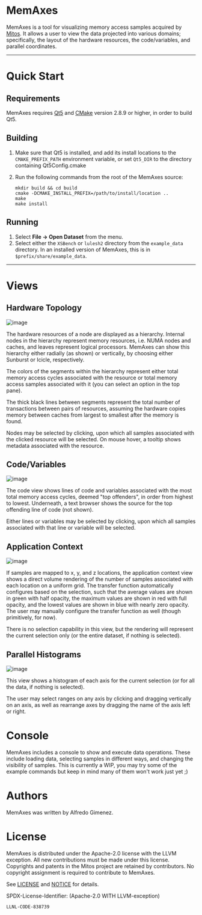 # MemAxes

MemAxes is a tool for visualizing memory access samples
acquired by [Mitos](http://github.com/scalability-llnl/Mitos).
It allows a user to view the data projected into various domains;
specifically, the layout of the hardware resources, the
code/variables, and parallel coordinates.

----

# Quick Start

## Requirements

MemAxes requires [Qt5](http://qt-project.org/qt5) and
[CMake](http://www.cmake.org) version 2.8.9 or higher, in order to
build Qt5.

## Building

1. Make sure that Qt5 is installed, and add its install
   locations to the `CMAKE_PREFIX_PATH` environment variable,
   or set `Qt5_DIR` to the directory containing Qt5Config.cmake

2. Run the following commands from the root of the MemAxes source:
   ```
   mkdir build && cd build
   cmake -DCMAKE_INSTALL_PREFIX=/path/to/install/location ..
   make
   make install
   ```

## Running
1. Select **File &rarr; Open Dataset** from the menu.
2. Select either the `XSBench` or `lulesh2` directory from the `example_data` directory.
   In an installed version of MemAxes, this is in `$prefix/share/example_data`.

----
# Views
## Hardware Topology
![image](images/topo.png)

The hardware resources of a node are displayed as a hierarchy.
Internal nodes in the hierarchy represent memory resources, i.e.
NUMA nodes and caches, and leaves represent logical processors.
MemAxes can show this hierarchy either radially (as shown) or vertically,
by choosing either Sunburst or Icicle, respectively.

The colors of the segments within the hierarchy represent either total
memory access cycles associated with the resource or total memory access
samples associated with it (you can select an option in the top pane).

The thick black lines between segments represent the total number of
transactions between pairs of resources, assuming the hardware copies
memory between caches from largest to smallest after the memory is found.

Nodes may be selected by clicking, upon which all samples associated
with the clicked resource will be selected. On mouse hover, a tooltip
shows metadata associated with the resource.

## Code/Variables
![image](images/code.png)

The code view shows lines of code and variables associated with the
most total memory access cycles, deemed "top offenders", in order from
highest to lowest. Underneath, a text browser shows the source for the
top offending line of code (not shown).

Either lines or variables may be selected by clicking, upon which all
samples associated with that line or variable will be selected.

## Application Context
![image](images/application.png)

If samples are mapped to x, y, and z locations, the application
context view shows a direct volume rendering of the number of samples
associated with each location on a uniform grid. The transfer function
automatically configures based on the selection, such that the average
values are shown in green with half opacity, the maximum values are
shown in red with full opacity, and the lowest values are shown in
blue with nearly zero opacity. The user may manually configure the
transfer function as well (though primitively, for now).

There is no selection capability in this view, but the rendering will
represent the current selection only (or the entire dataset, if
nothing is selected).

## Parallel Histograms
![image](images/pcoords.png)

This view shows a histogram of each axis for the current selection (or
for all the data, if nothing is selected).

The user may select ranges on any axis by clicking and dragging
vertically on an axis, as well as rearrange axes by dragging the name
of the axis left or right.

# Console

MemAxes includes a console to show and execute data operations. These
include loading data, selecting samples in different ways, and
changing the visibility of samples. This is currently a WIP, you may
try some of the example commands but keep in mind many of them won't
work just yet ;)

# Authors

MemAxes was written by Alfredo Gimenez.

# License

MemAxes is distributed under the Apache-2.0 license with the LLVM exception.
All new contributions must be made under this license. Copyrights and patents
in the Mitos project are retained by contributors. No copyright assignment is
required to contribute to MemAxes.

See [LICENSE](https://github.com/llnl/memaxes/blob/main/LICENSE) and
[NOTICE](https://github.com/llnl/memaxes/blob/main/NOTICE) for details.

SPDX-License-Identifier: (Apache-2.0 WITH LLVM-exception)

`LLNL-CODE-838739`

